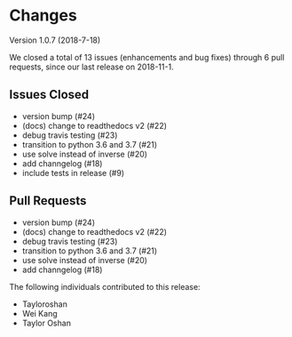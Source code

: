 # Changes

Version 1.0.7 (2018-7-18)

We closed a total of 13 issues (enhancements and bug fixes) through 6 pull requests, since our last release on 2018-11-1.

## Issues Closed
  - version bump (#24)
  -  (docs) change to readthedocs v2 (#22)
  - debug travis testing (#23)
  - transition to python 3.6 and 3.7 (#21)
  - use solve instead of inverse (#20)
  - add channgelog (#18)
  - include tests in release (#9)

## Pull Requests
  - version bump (#24)
  -  (docs) change to readthedocs v2 (#22)
  - debug travis testing (#23)
  - transition to python 3.6 and 3.7 (#21)
  - use solve instead of inverse (#20)
  - add channgelog (#18)

The following individuals contributed to this release:

  - Tayloroshan
  - Wei Kang
  - Taylor Oshan
